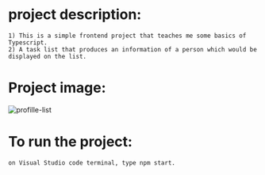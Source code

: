 #   project description:
    1) This is a simple frontend project that teaches me some basics of Typescript.
    2) A task list that produces an information of a person which would be displayed on the list.

#    Project image:
![profille-list](https://github.com/kevinandris/React-with-Typescript/assets/102328858/86b86050-d8aa-47a8-b949-957f2f7a87d6)

#   To run the project:
    on Visual Studio code terminal, type npm start.
